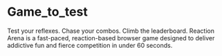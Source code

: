 # Game_to_test
Test your reflexes. Chase your combos. Climb the leaderboard.  Reaction Arena is a fast-paced, reaction-based browser game designed to deliver addictive fun and fierce competition in under 60 seconds. 
